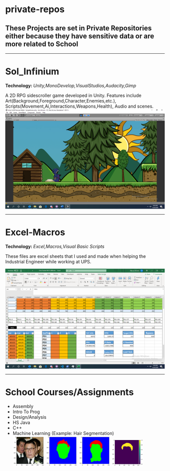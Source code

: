 # private-repos
<h2>These Projects are set in Private Repositories either because they have sensitive data or are more related to School</h2>
<hr>
<h1>Sol_Infinium</h1>
<b>Technology: </b><i>Unity,MonoDevelop,VisualStudios,Audacity,Gimp</i>

A 2D RPG sidescroller game developed in Unity. Features include Art(Background,Foreground,Character,Enemies,etc.), Scripts(Movement,Ai,Interactions,Weapons,Health), Audio and scenes.
<img src="Images/Screenshot%202020-04-24%2020.36.06.png">
<hr>
<h1>Excel-Macros</h1>
<b>Technology: </b><i>Excel,Macros,Visual Basic Scripts</i>

These files are excel sheets that I used and made when helping the Industrial Engineer while working at UPS.

<img src="Images/Screenshot%202020-04-24%2015.36.58.png">
<hr>
<h1>School Courses/Assignments</h1>
<ul>
  <li>Assembly</li>
  <li>Intro To Prog</li>
  <li>Design/Analysis</li>
  <li>HS Java</li>
  <li>C++</li>
  <li>Machine Learning (Example: Hair Segmentation)</li>
  <img src="Images/ML1.png" width = "100">
  <img src="Images/ML2.png" width = "100">
  <img src="Images/ML3.png" width = "100">
  <img src="Images/ML4.png" width = "100">
</ul>
